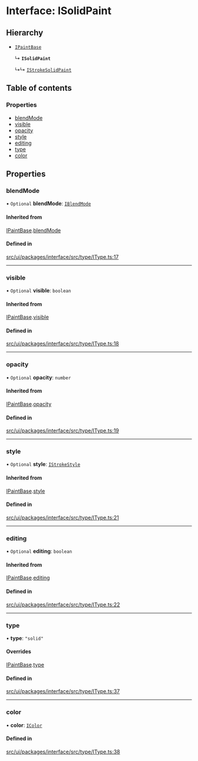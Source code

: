 # Interface: ISolidPaint

## Hierarchy

- [`IPaintBase`](IPaintBase.md)

  ↳ **`ISolidPaint`**

  ↳↳ [`IStrokeSolidPaint`](IStrokeSolidPaint.md)

## Table of contents

### Properties

- [blendMode](ISolidPaint.md#blendmode)
- [visible](ISolidPaint.md#visible)
- [opacity](ISolidPaint.md#opacity)
- [style](ISolidPaint.md#style)
- [editing](ISolidPaint.md#editing)
- [type](ISolidPaint.md#type)
- [color](ISolidPaint.md#color)

## Properties

### blendMode

• `Optional` **blendMode**: [`IBlendMode`](../modules.md#iblendmode)

#### Inherited from

[IPaintBase](IPaintBase.md).[blendMode](IPaintBase.md#blendmode)

#### Defined in

[src/ui/packages/interface/src/type/IType.ts:17](https://github.com/leaferjs/leafer-ui/blob/a20ecb9bdfba27311c7c73d6d251875f5dedca2b/packages/interface/src/type/IType.ts#L17)

___

### visible

• `Optional` **visible**: `boolean`

#### Inherited from

[IPaintBase](IPaintBase.md).[visible](IPaintBase.md#visible)

#### Defined in

[src/ui/packages/interface/src/type/IType.ts:18](https://github.com/leaferjs/leafer-ui/blob/a20ecb9bdfba27311c7c73d6d251875f5dedca2b/packages/interface/src/type/IType.ts#L18)

___

### opacity

• `Optional` **opacity**: `number`

#### Inherited from

[IPaintBase](IPaintBase.md).[opacity](IPaintBase.md#opacity)

#### Defined in

[src/ui/packages/interface/src/type/IType.ts:19](https://github.com/leaferjs/leafer-ui/blob/a20ecb9bdfba27311c7c73d6d251875f5dedca2b/packages/interface/src/type/IType.ts#L19)

___

### style

• `Optional` **style**: [`IStrokeStyle`](IStrokeStyle.md)

#### Inherited from

[IPaintBase](IPaintBase.md).[style](IPaintBase.md#style)

#### Defined in

[src/ui/packages/interface/src/type/IType.ts:21](https://github.com/leaferjs/leafer-ui/blob/a20ecb9bdfba27311c7c73d6d251875f5dedca2b/packages/interface/src/type/IType.ts#L21)

___

### editing

• `Optional` **editing**: `boolean`

#### Inherited from

[IPaintBase](IPaintBase.md).[editing](IPaintBase.md#editing)

#### Defined in

[src/ui/packages/interface/src/type/IType.ts:22](https://github.com/leaferjs/leafer-ui/blob/a20ecb9bdfba27311c7c73d6d251875f5dedca2b/packages/interface/src/type/IType.ts#L22)

___

### type

• **type**: ``"solid"``

#### Overrides

[IPaintBase](IPaintBase.md).[type](IPaintBase.md#type)

#### Defined in

[src/ui/packages/interface/src/type/IType.ts:37](https://github.com/leaferjs/leafer-ui/blob/a20ecb9bdfba27311c7c73d6d251875f5dedca2b/packages/interface/src/type/IType.ts#L37)

___

### color

• **color**: [`IColor`](../modules.md#icolor)

#### Defined in

[src/ui/packages/interface/src/type/IType.ts:38](https://github.com/leaferjs/leafer-ui/blob/a20ecb9bdfba27311c7c73d6d251875f5dedca2b/packages/interface/src/type/IType.ts#L38)

